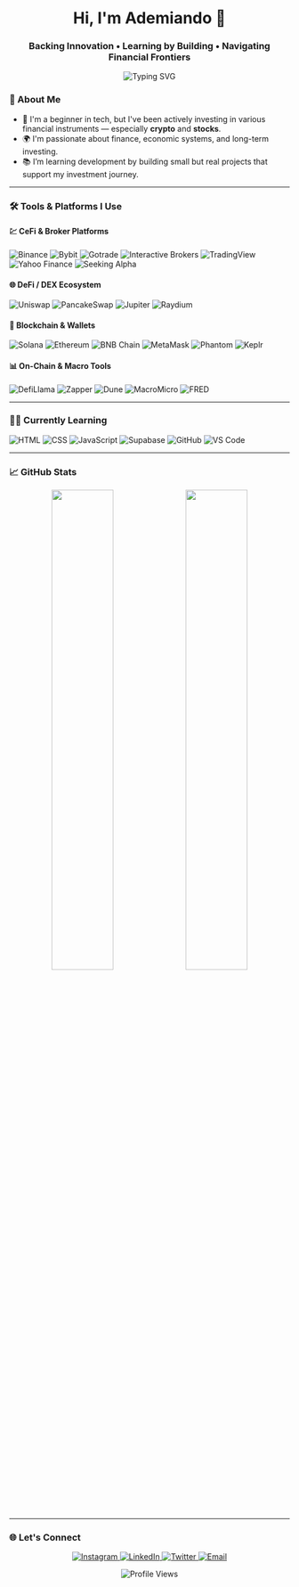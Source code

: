 <h1 align="center">Hi, I'm Ademiando 👋</h1>
<h3 align="center">Backing Innovation • Learning by Building • Navigating Financial Frontiers</h3>

<p align="center">
  <img src="https://readme-typing-svg.demolab.com?font=Fira+Code&size=20&pause=1000&color=00BFFF&center=true&vCenter=true&width=600&lines=Backing+the+future+through+crypto+and+tech.;Learning+by+shipping+and+building.;Curious+about+systems,+sovereignty,+and+scalability." alt="Typing SVG" />
</p>


### 🧭 About Me

- 💼 I'm a beginner in tech, but I've been actively investing in various financial instruments — especially **crypto** and **stocks**.
- 🌍 I'm passionate about finance, economic systems, and long-term investing.
- 📚 I’m learning development by building small but real projects that support my investment journey.

---


### 🛠️ Tools & Platforms I Use

#### 💹 CeFi & Broker Platforms
![Binance](https://img.shields.io/badge/Binance-F3BA2F?style=flat&logo=binance&logoColor=white)
![Bybit](https://img.shields.io/badge/Bybit-262626?style=flat&logo=bybit&logoColor=gold)
![Gotrade](https://img.shields.io/badge/Gotrade-0B0B0B?style=flat&logo=googlefinance&logoColor=white)
![Interactive Brokers](https://img.shields.io/badge/Interactive%20Brokers-ffffff?style=flat&logo=ibm&logoColor=black)
![TradingView](https://img.shields.io/badge/TradingView-1E1E1E?style=flat&logo=tradingview&logoColor=white)
![Yahoo Finance](https://img.shields.io/badge/Yahoo%20Finance-6001D2?style=flat&logo=yahoo&logoColor=white)
![Seeking Alpha](https://img.shields.io/badge/Seeking%20Alpha-000000?style=flat&logo=seekingalpha&logoColor=white)

#### 🌐 DeFi / DEX Ecosystem
![Uniswap](https://img.shields.io/badge/Uniswap-FF007A?style=flat&logo=uniswap&logoColor=white)
![PancakeSwap](https://img.shields.io/badge/PancakeSwap-3ECF8E?style=flat&logo=pancakeswap&logoColor=white)
![Jupiter](https://img.shields.io/badge/Jupiter-2E2E2E?style=flat&logo=solana&logoColor=lime)
![Raydium](https://img.shields.io/badge/Raydium-000000?style=flat&logo=data&logoColor=purple)

#### 🔗 Blockchain & Wallets
![Solana](https://img.shields.io/badge/Solana-00FFA3?style=flat&logo=solana&logoColor=white)
![Ethereum](https://img.shields.io/badge/Ethereum-3C3C3D?style=flat&logo=ethereum&logoColor=white)
![BNB Chain](https://img.shields.io/badge/BNBChain-F3BA2F?style=flat&logo=binance&logoColor=black)
![MetaMask](https://img.shields.io/badge/MetaMask-F6851B?style=flat&logo=metamask&logoColor=white)
![Phantom](https://img.shields.io/badge/Phantom-5341A9?style=flat&logo=phantom&logoColor=white)
![Keplr](https://img.shields.io/badge/Keplr-3399FF?style=flat&logo=cosmos&logoColor=white)

#### 📊 On-Chain & Macro Tools
![DefiLlama](https://img.shields.io/badge/DefiLlama-1E1E1E?style=flat&logo=data&logoColor=white)
![Zapper](https://img.shields.io/badge/Zapper-804DFE?style=flat&logo=zapper&logoColor=white)
![Dune](https://img.shields.io/badge/Dune-1E1E1E?style=flat&logo=duneanalytics&logoColor=orange)
![MacroMicro](https://img.shields.io/badge/MacroMicro-000000?style=flat&logo=levelsdotfyi&logoColor=green)
![FRED](https://img.shields.io/badge/FRED-EF3E36?style=flat&logo=chartdotjs&logoColor=white)

---

### 🧑‍💻 Currently Learning

![HTML](https://img.shields.io/badge/HTML-E34F26?style=flat&logo=html5&logoColor=white)
![CSS](https://img.shields.io/badge/CSS-1572B6?style=flat&logo=css3&logoColor=white)
![JavaScript](https://img.shields.io/badge/JavaScript-F7DF1E?style=flat&logo=javascript&logoColor=black)
![Supabase](https://img.shields.io/badge/Supabase-3FCF8E?style=flat&logo=supabase&logoColor=white)
![GitHub](https://img.shields.io/badge/GitHub-181717?style=flat&logo=github&logoColor=white)
![VS Code](https://img.shields.io/badge/VSCode-007ACC?style=flat&logo=visualstudiocode&logoColor=white)

---

### 📈 GitHub Stats

<p align="center">
  <img src="https://github-readme-stats.vercel.app/api?username=ademiando&show_icons=true&theme=tokyonight" width="47%" />
  <img src="https://github-readme-streak-stats.herokuapp.com?user=ademiando&theme=tokyonight" width="47%" />
</p>

---

### 🌐 Let's Connect

<p align="center">
  <a href="https://www.instagram.com/ademiando" target="_blank">
    <img alt="Instagram" src="https://img.shields.io/badge/Instagram-E4405F?style=flat&logo=instagram&logoColor=white" />
  </a>
  <a href="https://linkedin.com/in/ademiando" target="_blank">
    <img alt="LinkedIn" src="https://img.shields.io/badge/LinkedIn-0077B5?style=flat&logo=linkedin&logoColor=white" />
  </a>
  <a href="https://twitter.com/ademiandoo" target="_blank">
    <img alt="Twitter" src="https://img.shields.io/badge/Twitter-1DA1F2?style=flat&logo=twitter&logoColor=white" />
  </a>
  <a href="mailto:ademiandoo@gmail.com">
    <img alt="Email" src="https://img.shields.io/badge/Email-D14836?style=flat&logo=gmail&logoColor=white" />
  </a>
</p>

<p align="center">
  <img src="https://komarev.com/ghpvc/?username=ademiando&label=Profile+Views&color=blue" alt="Profile Views" />
</p>